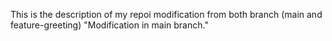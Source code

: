 This is the description of my repoi
modification from both branch (main and feature-greeting)
"Modification in main branch."


